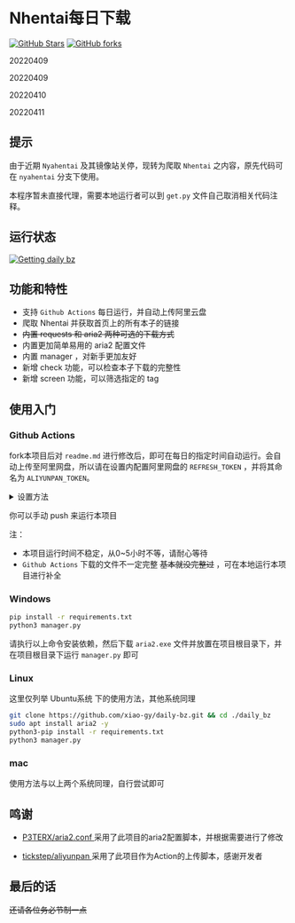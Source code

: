 # Nhentai每日下载

[![GitHub Stars](https://img.shields.io/github/stars/xiao-gy/daily-bz.svg?style=flat-square&label=Stars&logo=github)](https://github.com/xiao-gy/daily-bz/stargazers)
[![GitHub forks](https://img.shields.io/github/forks/xiao-gy/daily-bz.svg?style=flat-square&label=Forks&logo=github)](https://github.com/xiao-gy/daily-bz/fork)


20220409

20220409

20220410

20220411


## 提示
由于近期 `Nyahentai` 及其镜像站关停，现转为爬取 `Nhentai` 之内容，原先代码可在 `nyahentai` 分支下使用。

本程序暂未直接代理，需要本地运行者可以到 `get.py` 文件自己取消相关代码注释。

## 运行状态
[![Getting daily bz](https://github.com/xiao-gy/daily-bz/actions/workflows/daily-bz.yml/badge.svg)](https://github.com/xiao-gy/daily-bz/actions/workflows/daily-bz.yml)

## 功能和特性
- 支持 `Github Actions` 每日运行，并自动上传阿里云盘
- 爬取 Nhentai 并获取首页上的所有本子的链接
- ~~内置 requests 和 aria2 两种可选的下载方式~~
- 内置更加简单易用的 aria2 配置文件
- 内置 manager ，对新手更加友好
- 新增 check 功能，可以检查本子下载的完整性
- 新增 screen 功能，可以筛选指定的 tag

## 使用入门

### Github Actions

fork本项目后对 `readme.md` 进行修改后，即可在每日的指定时间自动运行。会自动上传至阿里网盘，所以请在设置内配置阿里网盘的 `REFRESH_TOKEN` ，并将其命名为 `ALIYUNPAN_TOKEN`。

<details>
<summary>设置方法</summary>
<br>

![image.png](https://s2.loli.net/2022/04/09/Vil9qXL45GWmdr1.png)

![image.png](https://s2.loli.net/2022/04/09/GLFCQ14OHnt2eTx.png)

不知道怎么获取 `REFRESH_TOKEN` ? 前往 [tickstep/aliyunpan](https://github.com/tickstep/aliyunpan#1-%E5%A6%82%E4%BD%95%E8%8E%B7%E5%8F%96RefreshToken) 了解

</details>

你可以手动 push 来运行本项目

注：
- 本项目运行时间不稳定，从0~5小时不等，请耐心等待
- `Github Actions` 下载的文件不一定完整 ~~基本就没完整过~~ ，可在本地运行本项目进行补全

### Windows

``` bash
pip install -r requirements.txt
python3 manager.py
```

请执行以上命令安装依赖，然后下载 `aria2.exe` 文件并放置在项目根目录下，并在项目根目录下运行 `manager.py` 即可


### Linux

这里仅列举 Ubuntu系统 下的使用方法，其他系统同理

``` bash
git clone https://github.com/xiao-gy/daily-bz.git && cd ./daily_bz
sudo apt install aria2 -y
python3-pip install -r requirements.txt
python3 manager.py
```

### mac

使用方法与以上两个系统同理，自行尝试即可

## 鸣谢

- [ P3TERX/aria2.conf ](https://github.com/P3TERX/aria2.conf) 
采用了此项目的aria2配置脚本，并根据需要进行了修改

- [ tickstep/aliyunpan ](https://github.com/tickstep/aliyunpan)
采用了此项目作为Action的上传脚本，感谢开发者

## 最后的话

~~还请各位务必节制一点~~
